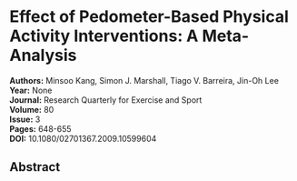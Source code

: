 # Effect of Pedometer-Based Physical Activity Interventions: A Meta-Analysis

**Authors:** Minsoo Kang, Simon J. Marshall, Tiago V. Barreira, Jin-Oh Lee  
**Year:** None  
**Journal:** Research Quarterly for Exercise and Sport  
**Volume:** 80  
**Issue:** 3  
**Pages:** 648-655  
**DOI:** 10.1080/02701367.2009.10599604  

## Abstract


